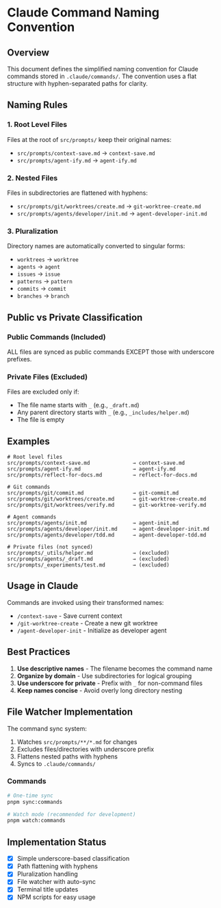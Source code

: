 # Claude Command Naming Convention

## Overview

This document defines the simplified naming convention for Claude commands stored in `.claude/commands/`. The convention uses a flat structure with hyphen-separated paths for clarity.

## Naming Rules

### 1. Root Level Files
Files at the root of `src/prompts/` keep their original names:
- `src/prompts/context-save.md` → `context-save.md`
- `src/prompts/agent-ify.md` → `agent-ify.md`

### 2. Nested Files
Files in subdirectories are flattened with hyphens:
- `src/prompts/git/worktrees/create.md` → `git-worktree-create.md`
- `src/prompts/agents/developer/init.md` → `agent-developer-init.md`

### 3. Pluralization
Directory names are automatically converted to singular forms:
- `worktrees` → `worktree`
- `agents` → `agent`
- `issues` → `issue`
- `patterns` → `pattern`
- `commits` → `commit`
- `branches` → `branch`

## Public vs Private Classification

### Public Commands (Included)
ALL files are synced as public commands EXCEPT those with underscore prefixes.

### Private Files (Excluded)
Files are excluded only if:
- The file name starts with `_` (e.g., `_draft.md`)
- Any parent directory starts with `_` (e.g., `_includes/helper.md`)
- The file is empty

## Examples

```
# Root level files
src/prompts/context-save.md              → context-save.md
src/prompts/agent-ify.md                 → agent-ify.md
src/prompts/reflect-for-docs.md          → reflect-for-docs.md

# Git commands
src/prompts/git/commit.md                → git-commit.md
src/prompts/git/worktrees/create.md      → git-worktree-create.md
src/prompts/git/worktrees/verify.md      → git-worktree-verify.md

# Agent commands
src/prompts/agents/init.md               → agent-init.md
src/prompts/agents/developer/init.md     → agent-developer-init.md
src/prompts/agents/developer/tdd.md      → agent-developer-tdd.md

# Private files (not synced)
src/prompts/_utils/helper.md             → (excluded)
src/prompts/agents/_draft.md             → (excluded)
src/prompts/_experiments/test.md         → (excluded)
```

## Usage in Claude

Commands are invoked using their transformed names:
- `/context-save` - Save current context
- `/git-worktree-create` - Create a new git worktree
- `/agent-developer-init` - Initialize as developer agent

## Best Practices

1. **Use descriptive names** - The filename becomes the command name
2. **Organize by domain** - Use subdirectories for logical grouping
3. **Use underscore for private** - Prefix with `_` for non-command files
4. **Keep names concise** - Avoid overly long directory nesting

## File Watcher Implementation

The command sync system:
1. Watches `src/prompts/**/*.md` for changes
2. Excludes files/directories with underscore prefix
3. Flattens nested paths with hyphens
4. Syncs to `.claude/commands/`

### Commands

```bash
# One-time sync
pnpm sync:commands

# Watch mode (recommended for development)
pnpm watch:commands
```

## Implementation Status

- [x] Simple underscore-based classification
- [x] Path flattening with hyphens
- [x] Pluralization handling
- [x] File watcher with auto-sync
- [x] Terminal title updates
- [x] NPM scripts for easy usage